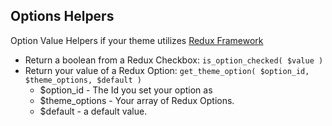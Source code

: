 ## Options Helpers

Option Value Helpers if your theme utilizes [Redux Framework](https://reduxframework.com/)

* Return a boolean from a Redux Checkbox: `is_option_checked( $value )`
* Return your value of a Redux Option: `get_theme_option( $option_id, $theme_options, $default )`
	* $option_id - The Id you set your option as
	* $theme_options - Your array of Redux Options.
	* $default - a default value.